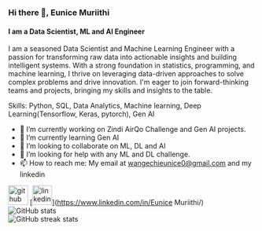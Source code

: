 ### Hi there 👋, Eunice Muriithi
#### I am a Data Scientist, ML and AI Engineer

I am a seasoned Data Scientist and Machine Learning Engineer with a passion for transforming raw data into actionable insights and building intelligent systems. With a strong foundation in statistics, programming, and machine learning, I thrive on leveraging data-driven approaches to solve complex problems and drive innovation.
I'm eager to join forward-thinking teams and projects, bringing my skills and insights to the table.

Skills: Python, SQL, Data Analytics, Machine learning, Deep Learning(Tensorflow, Keras, pytorch), Gen AI

- 🔭 I’m currently working on Zindi AirQo Challenge and Gen AI projects. 
- 🌱 I’m currently learning Gen AI 
- 👯 I’m looking to collaborate on ML, DL and AI 
- 🤔 I’m looking for help with any ML and DL challenge. 
- 📫 How to reach me: My email at wangechieunice0@gmail.com and my linkedin 


[<img src='https://cdn.jsdelivr.net/npm/simple-icons@3.0.1/icons/github.svg' alt='github' height='40'>](https://github.com/wangechi01-a)  [<img src='https://cdn.jsdelivr.net/npm/simple-icons@3.0.1/icons/linkedin.svg' alt='linkedin' height='40'>](https://www.linkedin.com/in/Eunice Muriithi/)  
![GitHub stats](https://github-readme-stats.vercel.app/api?username=wangechi01-a&show_icons=true)   
![GitHub streak stats](https://streak-stats.demolab.com/?user=wangechi01-a)  
